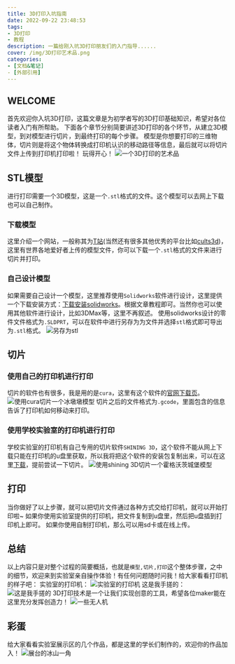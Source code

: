 ```yaml
---
title: 3D打印入坑指南
date: 2022-09-22 23:48:53
tags:
- 3D打印
- 教程
description: 一篇给刚入坑3D打印朋友们的入门指导......
cover: /img/3D打印艺术品.png
categories: 
- [文档&笔记]
- [外部引用]
---
```

## WELCOME
首先欢迎你入坑3D打印，这篇文章是为初学者写的3D打印基础知识，希望对各位读者入门有所帮助。
下面各个章节分别简要讲述3D打印的各个环节，从建立3D模型，到对模型进行切片，到最终打印的每个步骤。
模型是你想要打印的三维物体，切片则是将这个物体转换成打印机认识的移动路径等信息，最后就可以将切片文件上传到打印机打印啦！
玩得开心！
![一个3D打印的艺术品](3D打印艺术品.png)
## STL模型
进行打印需要一个3D模型，这是一个`.stl`格式的文件。这个模型可以去网上下载也可以自己制作。
### 下载模型
这里介绍一个网站，一般称其为[T站](https://www.thingiverse.com/ "T站")(当然还有很多其他优秀的平台比如[cults3d](https://cults3d.com/ "cults3d"))，这里有世界各地爱好者上传的模型文件，你可以下载一个`.stl`格式的文件来进行切片并打印。
### 自己设计模型
如果需要自己设计一个模型，这里推荐使用`Solidworks`软件进行设计，这里提供一个下载安装方式：[下载安装solidworks](https://mp.weixin.qq.com/s/-xcww_HDaxx9MxwU9QDGeA)。根据文章教程即可。当然你也可以使用其他软件进行设计，比如3DMax等，这里不再叙述。
使用solidworks设计的零件文件格式为`.SLDPRT`，可以在软件中进行另存为为文件并选择`stl`格式即可导出为`.stl`格式。
![另存为stl](另存为stl.png)
## 切片
### 使用自己的打印机进行打印
切片的软件也有很多，我是用的是`cura`，这里有这个软件的[官网下载页](https://ultimaker.cn/Ultimaker-cura-software/Download)。
![使用cura切片一个冰墩墩模型](cura.png)
切片之后的文件格式为`.gcode`，里面包含的信息告诉了打印机如何移动来打印。
###  使用学校实验室的打印机进行打印
学校实验室的打印机有自己专用的切片软件`SHINING 3D`，这个软件不能从网上下载只能在打印机的u盘里获取，所以我将把这个软件的安装包复制出来，可以在这里[下载](https://cr.triority.cn/f/LRHZ/SHINING_Setup_5.2.6.exe)，提前尝试一下切片。
![使用shining 3D切片一个霍格沃茨城堡模型](Shining_3D.png)
## 打印
当你做好了以上步骤，就可以把切片文件通过各种方式交给打印机，就可以开始打印啦~
如果你使用实验室提供的打印机，把文件复制到u盘里，然后把u盘插到打印机上即可。
如果你使用自制打印机，那么可以用sd卡或在线上传。
## 总结
以上内容只是对整个过程的简要概括，也就是`模型,切片,打印`这个整体步骤，之中的细节，欢迎来到实验室亲自操作体验！有任何问题随时问我！给大家看看打印机的样子吧：
实验室的打印机：
![实验室的打印机](实验室提供的打印机.jpg)
这是我手搓的：
![这是我手搓的](自制打印机.jpg)
3D打印技术是一个让我们实现创意的工具，希望各位maker能在这里充分发挥创造力！
![一些无人机](创造力！.jpg)
## 彩蛋
给大家看看实验室展示区的几个作品，都是这里的学长们制作的，欢迎你的作品加入！
![展台的冰山一角](展示.jpg)